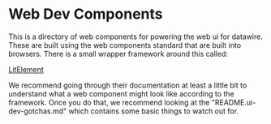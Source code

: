 # Web Dev Components #

This is a directory of web components for powering the web ui for datawire.
These are built using the web components standard that are built into browsers.
There is a small wrapper framework around this called:

[LitElement](https://lit-element.polymer-project.org/)

We recommend going through their documentation at least a little bit to
understand what a web component might look like according to the framework.
Once you do that, we recommend looking at the "README.ui-dev-gotchas.md"
which contains some basic things to watch out for.